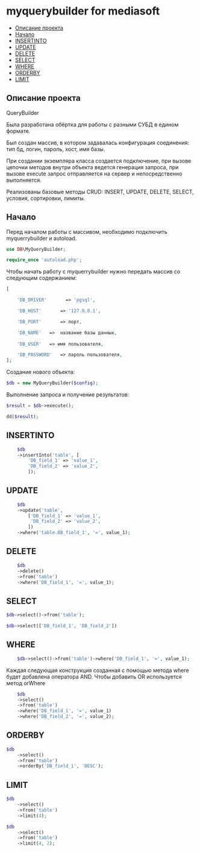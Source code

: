 # myquerybuilder for mediasoft

- [Описание проекта](#project)
- [Начало](#begin)
- [INSERTINTO](#insert)
- [UPDATE](#update)
- [DELETE](#delete)
- [SELECT](#select)
- [WHERE](#where)
- [ORDERBY](#orderby)
- [LIMIT](#limit)






## Описание проекта
<a name="project"></a>

QueryBuilder

Была разработана обёртка для работы с разными СУБД в едином формате.

Был создан массив, в котором задавалась конфигурация соединения: тип бд, логин, пароль, хост, имя базы.

При создании экземпляра класса создается подключение, при вызове цепочки методов внутри объекта ведется генерация запроса, при вызове execute запрос отправляется на сервер и непосредственно выполняется.

Реализованы базовые методы CRUD: INSERT, UPDATE, DELETE, SELECT, условия, сортировки, лимиты.

## Начало
<a name="begin"></a> 

Перед началом работы с массивом, необходимо подключить myquerrybuilder и autoload.

```php
use DB\MyQueryBuilder;

require_once 'autoload.php';
```

Чтобы начать работу с myquerrybuilder нужно передать массив со следующим содержанием:

```php
[

    'DB_DRIVER'       => 'pgsql', 

    'DB_HOST'       => '127.0.0.1', 

    'DB_PORT'       => порт, 

    'DB_NAME'   =>  название базы данных, 
    
    'DB_USER'   => имя пользователя, 

    'DB_PASSWORD'   => пароль пользователя,
];
```

Создание нового объекта:

```php
$db = new MyQueryBuilder($config);
```

Выполнение запроса и получение результатов:

```php
$result = $db->execute();

dd($result);
```

## INSERTINTO
<a name="insert"></a>


```php
    $db
    ->insertInto('table', [
        'DB_field_1' => 'value_1',
        'DB_field_2' => 'value_2',
        ]);
```

## UPDATE
<a name="update"></a>

```php
    $db
    ->update('table',
        ['DB_field_1' => 'value_1',
         'DB_field_2' => 'value_2',
        ])
    ->where('table.DB_field_1', '=', value_1);
```

## DELETE
<a name="delete"></a>

```php
    $db
    ->delete()
    ->from('table')
    ->where('DB_field_1', '=', value_1);
```

## SELECT
<a name="select"></a>

```php
$db->select()->from('table');
```

```php
$db->select(['DB_field_1', 'DB_field_2'])
```

## WHERE
<a name="where"></a>

```php
    $db->select()->from('table')->where('DB_field_1', '=', value_1);
```

Каждая следующая конструкция созданная с помощью метода where будет добавлена оператора AND. Чтобы добавить OR используется метод orWhere
```php
    $db
    ->select()
    ->from('table')
    ->where('DB_field_1', '=', value_1)
    ->where('DB_field_2', '=', value_2);
```

## ORDERBY
<a name="orderby"></a>

```php
$db
    ->select()
    ->from('table')
    ->orderBy('DB_field_1', 'DESC');
```

## LIMIT
<a name="limit"></a>

```php
$db
    ->select()
    ->from('table')
    ->limit(4);
```

```php
$db
    ->select()
    ->from('table')
    ->limit(4, 2); 
```


